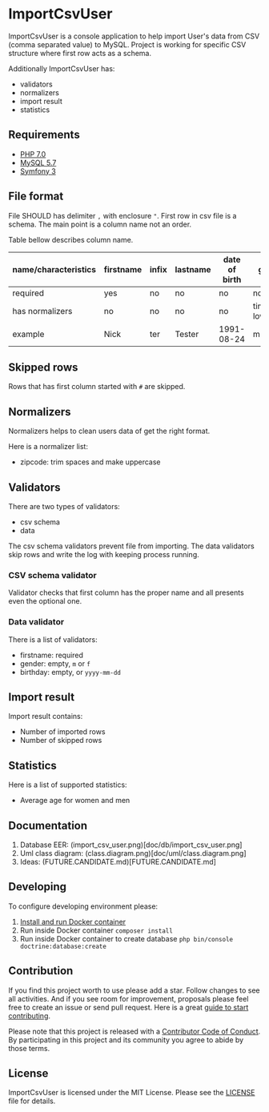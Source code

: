 ImportCsvUser
=============

ImportCsvUser is a console application to help import User's data from CSV (comma separated value) to MySQL.
Project is working for specific CSV structure where first row acts as a schema. 

Additionally ImportCsvUser has:
 
* validators
* normalizers
* import result
* statistics

Requirements
------------
* [PHP 7.0](http://php.net/manual/en/migration70.new-features.php)
* [MySQL 5.7](https://www.mysql.com/)
* [Symfony 3](http://symfony.com/)

File format
-----------
File SHOULD has delimiter `,` with enclosure `"`.
First row in csv file is a schema. The main point is a column name not an order. 

Table bellow describes column name.

name/characteristics    | firstname | infix | lastname  | date of birth | gender            | zipcode           | housenumber
---                     | ---       | ---   | ---       | ---           | ---               | ---               | ---
required                | yes       | no    | no        | no            | no                | no                | no
has normalizers         | no        | no    | no        | no            | tim, lowercase    | trim, uppercase   | no
example                 | Nick      | ter   | Tester    | 1991-08-24    | m                 | 12010             | 9b 

Skipped rows
------------
Rows that has first column started with `#` are skipped. 

Normalizers
-----------
Normalizers helps to clean users data of get the right format.

Here is a normalizer list:

* zipcode: trim spaces and make uppercase

Validators
----------
There are two types of validators:

* csv schema
* data

The csv schema validators prevent file from importing. The data validators skip rows and write the log with keeping process running.

### CSV schema validator
Validator checks that first column has the proper name and all presents even the optional one.

### Data validator

There is a list of validators:

* firstname: required
* gender: empty, `m` or `f`
* birthday: empty, or `yyyy-mm-dd`

Import result
-------------
Import result contains:

* Number of imported rows
* Number of skipped rows

Statistics
----------
Here is a list of supported statistics:

* Average age for women and men

Documentation
-------------
1. Database EER: (import_csv_user.png)[doc/db/import_csv_user.png]
2. Uml class diagram: (class.diagram.png)[doc/uml/class.diagram.png] 
3. Ideas: (FUTURE.CANDIDATE.md)[FUTURE.CANDIDATE.md]

Developing
----------
To configure developing environment please:

1. [Install and run Docker container](dev/docker/README.md)
2. Run inside Docker container `composer install`
3. Run inside Docker container to create database `php bin/console doctrine:database:create`

Contribution
------------
If you find this project worth to use please add a star. Follow changes to see all activities.
And if you see room for improvement, proposals please feel free to create an issue or send pull request.
Here is a great [guide to start contributing](https://guides.github.com/activities/contributing-to-open-source/).

Please note that this project is released with a [Contributor Code of Conduct](http://contributor-covenant.org/version/1/4/).
By participating in this project and its community you agree to abide by those terms.

License
-------
ImportCsvUser is licensed under the MIT License. Please see the [LICENSE](LICENSE.txt) file for details.
